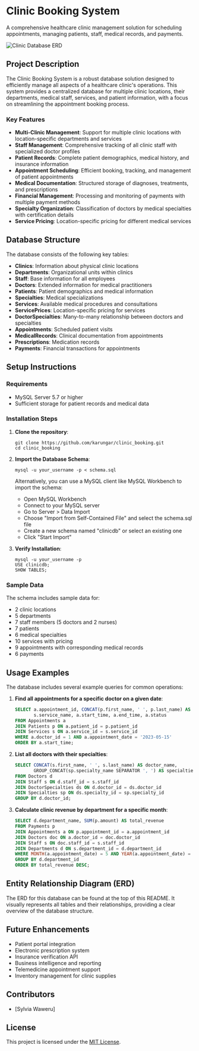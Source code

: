 # Clinic Booking System

A comprehensive healthcare clinic management solution for scheduling appointments, managing patients, staff, medical records, and payments.

![Clinic Database ERD]([(https://app.diagrams.net/?src=about)])

## Project Description

The Clinic Booking System is a robust database solution designed to efficiently manage all aspects of a healthcare clinic's operations. This system provides a centralized database for multiple clinic locations, their departments, medical staff, services, and patient information, with a focus on streamlining the appointment booking process.

### Key Features

- **Multi-Clinic Management**: Support for multiple clinic locations with location-specific departments and services
- **Staff Management**: Comprehensive tracking of all clinic staff with specialized doctor profiles
- **Patient Records**: Complete patient demographics, medical history, and insurance information
- **Appointment Scheduling**: Efficient booking, tracking, and management of patient appointments
- **Medical Documentation**: Structured storage of diagnoses, treatments, and prescriptions
- **Financial Management**: Processing and monitoring of payments with multiple payment methods
- **Specialty Organization**: Classification of doctors by medical specialties with certification details
- **Service Pricing**: Location-specific pricing for different medical services

## Database Structure

The database consists of the following key tables:

- **Clinics**: Information about physical clinic locations
- **Departments**: Organizational units within clinics
- **Staff**: Base information for all employees
- **Doctors**: Extended information for medical practitioners
- **Patients**: Patient demographics and medical information
- **Specialties**: Medical specializations
- **Services**: Available medical procedures and consultations
- **ServicePrices**: Location-specific pricing for services
- **DoctorSpecialties**: Many-to-many relationship between doctors and specialties
- **Appointments**: Scheduled patient visits
- **MedicalRecords**: Clinical documentation from appointments
- **Prescriptions**: Medication records
- **Payments**: Financial transactions for appointments

## Setup Instructions

### Requirements

- MySQL Server 5.7 or higher
- Sufficient storage for patient records and medical data

### Installation Steps

1. **Clone the repository**:
   ```
   git clone https://github.com/karungar/clinic_booking.git
   cd clinic_booking
   ```

2. **Import the Database Schema**:
   ```
   mysql -u your_username -p < schema.sql
   ```
   
   Alternatively, you can use a MySQL client like MySQL Workbench to import the schema:
   - Open MySQL Workbench
   - Connect to your MySQL server
   - Go to Server > Data Import
   - Choose "Import from Self-Contained File" and select the schema.sql file
   - Create a new schema named "clinicdb" or select an existing one
   - Click "Start Import"

3. **Verify Installation**:
   ```
   mysql -u your_username -p
   USE clinicdb;
   SHOW TABLES;
   ```

### Sample Data

The schema includes sample data for:
- 2 clinic locations
- 5 departments
- 7 staff members (5 doctors and 2 nurses)
- 7 patients
- 6 medical specialties
- 10 services with pricing
- 9 appointments with corresponding medical records
- 6 payments

## Usage Examples

The database includes several example queries for common operations:

1. **Find all appointments for a specific doctor on a given date**:
   ```sql
   SELECT a.appointment_id, CONCAT(p.first_name, ' ', p.last_name) AS patient_name, 
          s.service_name, a.start_time, a.end_time, a.status
   FROM Appointments a
   JOIN Patients p ON a.patient_id = p.patient_id
   JOIN Services s ON a.service_id = s.service_id
   WHERE a.doctor_id = 1 AND a.appointment_date = '2023-05-15'
   ORDER BY a.start_time;
   ```

2. **List all doctors with their specialties**:
   ```sql
   SELECT CONCAT(s.first_name, ' ', s.last_name) AS doctor_name, 
          GROUP_CONCAT(sp.specialty_name SEPARATOR ', ') AS specialties
   FROM Doctors d
   JOIN Staff s ON d.staff_id = s.staff_id
   JOIN DoctorSpecialties ds ON d.doctor_id = ds.doctor_id
   JOIN Specialties sp ON ds.specialty_id = sp.specialty_id
   GROUP BY d.doctor_id;
   ```

3. **Calculate clinic revenue by department for a specific month**:
   ```sql
   SELECT d.department_name, SUM(p.amount) AS total_revenue
   FROM Payments p
   JOIN Appointments a ON p.appointment_id = a.appointment_id
   JOIN Doctors doc ON a.doctor_id = doc.doctor_id
   JOIN Staff s ON doc.staff_id = s.staff_id
   JOIN Departments d ON s.department_id = d.department_id
   WHERE MONTH(a.appointment_date) = 5 AND YEAR(a.appointment_date) = 2023
   GROUP BY d.department_id
   ORDER BY total_revenue DESC;
   ```

## Entity Relationship Diagram (ERD)

The ERD for this database can be found at the top of this README. It visually represents all tables and their relationships, providing a clear overview of the database structure.

## Future Enhancements

- Patient portal integration
- Electronic prescription system
- Insurance verification API
- Business intelligence and reporting
- Telemedicine appointment support
- Inventory management for clinic supplies

## Contributors

- [Sylvia Waweru]
  

## License

This project is licensed under the [MIT License](LICENSE).
